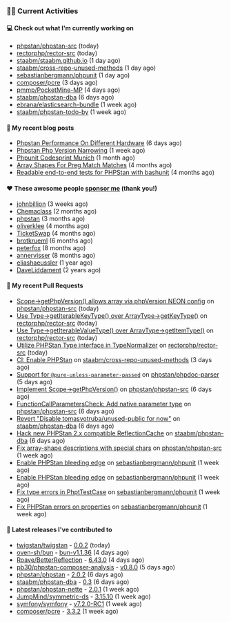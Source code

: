 ### 👨‍💻 Current Activities


#### 💻 Check out what I'm currently working on

- [phpstan/phpstan-src](https://github.com/phpstan/phpstan-src) (today)
- [rectorphp/rector-src](https://github.com/rectorphp/rector-src) (today)
- [staabm/staabm.github.io](https://github.com/staabm/staabm.github.io) (1 day ago)
- [staabm/cross-repo-unused-methods](https://github.com/staabm/cross-repo-unused-methods) (1 day ago)
- [sebastianbergmann/phpunit](https://github.com/sebastianbergmann/phpunit) (1 day ago)
- [composer/pcre](https://github.com/composer/pcre) (3 days ago)
- [pmmp/PocketMine-MP](https://github.com/pmmp/PocketMine-MP) (4 days ago)
- [staabm/phpstan-dba](https://github.com/staabm/phpstan-dba) (6 days ago)
- [ebrana/elasticsearch-bundle](https://github.com/ebrana/elasticsearch-bundle) (1 week ago)
- [staabm/phpstan-todo-by](https://github.com/staabm/phpstan-todo-by) (1 week ago)


#### 📜 My recent blog posts

- [Phpstan Performance On Different Hardware](https://staabm.github.io/2024/11/17/phpstan-performance-on-different-hardware.html) (6 days ago)
- [Phpstan Php Version Narrowing](https://staabm.github.io/2024/11/14/phpstan-php-version-narrowing.html) (1 week ago)
- [Phpunit Codesprint Munich](https://staabm.github.io/2024/10/19/phpunit-codesprint-munich.html) (1 month ago)
- [Array Shapes For Preg Match Matches](https://staabm.github.io/2024/07/05/array-shapes-for-preg-match-matches.html) (4 months ago)
- [Readable end-to-end tests for PHPStan with bashunit](https://staabm.github.io/2024/06/28/readable-phpstan-end-to-end-tests-with-bashunit.html) (4 months ago)


#### ❤️ These awesome people [sponsor me](https://github.com/sponsors/staabm) (thank you!)

- [johnbillion](https://github.com/johnbillion) (3 weeks ago)
- [Chemaclass](https://github.com/Chemaclass) (2 months ago)
- [phpstan](https://github.com/phpstan) (3 months ago)
- [oliverklee](https://github.com/oliverklee) (4 months ago)
- [TicketSwap](https://github.com/TicketSwap) (4 months ago)
- [brotkrueml](https://github.com/brotkrueml) (6 months ago)
- [peterfox](https://github.com/peterfox) (8 months ago)
- [annervisser](https://github.com/annervisser) (8 months ago)
- [eliashaeussler](https://github.com/eliashaeussler) (1 year ago)
- [DaveLiddament](https://github.com/DaveLiddament) (2 years ago)


#### 🔨 My recent Pull Requests

- [Scope-&gt;getPhpVersion() allows array via phpVersion NEON config](https://github.com/phpstan/phpstan-src/pull/3659) on [phpstan/phpstan-src](https://github.com/phpstan/phpstan-src) (today)
- [Use Type-&gt;getIterableKeyType() over ArrayType-&gt;getKeyType()](https://github.com/rectorphp/rector-src/pull/6480) on [rectorphp/rector-src](https://github.com/rectorphp/rector-src) (today)
- [Use Type-&gt;getIterableValueType() over ArrayType-&gt;getItemType()](https://github.com/rectorphp/rector-src/pull/6479) on [rectorphp/rector-src](https://github.com/rectorphp/rector-src) (today)
- [Utilize PHPStan Type interface in TypeNormalizer](https://github.com/rectorphp/rector-src/pull/6478) on [rectorphp/rector-src](https://github.com/rectorphp/rector-src) (today)
- [CI: Enable PHPStan](https://github.com/staabm/cross-repo-unused-methods/pull/1) on [staabm/cross-repo-unused-methods](https://github.com/staabm/cross-repo-unused-methods) (3 days ago)
- [Support for `@pure-unless-parameter-passed`](https://github.com/phpstan/phpdoc-parser/pull/259) on [phpstan/phpdoc-parser](https://github.com/phpstan/phpdoc-parser) (5 days ago)
- [Implement Scope-&gt;getPhpVersion()](https://github.com/phpstan/phpstan-src/pull/3642) on [phpstan/phpstan-src](https://github.com/phpstan/phpstan-src) (6 days ago)
- [FunctionCallParametersCheck: Add native parameter type](https://github.com/phpstan/phpstan-src/pull/3641) on [phpstan/phpstan-src](https://github.com/phpstan/phpstan-src) (6 days ago)
- [Revert &#34;Disable tomasvotruba/unused-public for now&#34;](https://github.com/staabm/phpstan-dba/pull/717) on [staabm/phpstan-dba](https://github.com/staabm/phpstan-dba) (6 days ago)
- [Hack new PHPStan 2.x compatible ReflectionCache](https://github.com/staabm/phpstan-dba/pull/716) on [staabm/phpstan-dba](https://github.com/staabm/phpstan-dba) (6 days ago)
- [Fix array-shape descriptions with special chars](https://github.com/phpstan/phpstan-src/pull/3639) on [phpstan/phpstan-src](https://github.com/phpstan/phpstan-src) (1 week ago)
- [Enable PHPStan bleeding edge](https://github.com/sebastianbergmann/phpunit/pull/6040) on [sebastianbergmann/phpunit](https://github.com/sebastianbergmann/phpunit) (1 week ago)
- [Enable PHPStan bleeding edge](https://github.com/sebastianbergmann/phpunit/pull/6039) on [sebastianbergmann/phpunit](https://github.com/sebastianbergmann/phpunit) (1 week ago)
- [Fix type errors in PhptTestCase](https://github.com/sebastianbergmann/phpunit/pull/6038) on [sebastianbergmann/phpunit](https://github.com/sebastianbergmann/phpunit) (1 week ago)
- [Fix PHPStan errors on properties](https://github.com/sebastianbergmann/phpunit/pull/6037) on [sebastianbergmann/phpunit](https://github.com/sebastianbergmann/phpunit) (1 week ago)


#### 🔭 Latest releases I've contributed to

- [twigstan/twigstan](https://github.com/twigstan/twigstan) - [0.0.2](https://github.com/twigstan/twigstan/releases/tag/0.0.2) (today)
- [oven-sh/bun](https://github.com/oven-sh/bun) - [bun-v1.1.36](https://github.com/oven-sh/bun/releases/tag/bun-v1.1.36) (4 days ago)
- [Roave/BetterReflection](https://github.com/Roave/BetterReflection) - [6.43.0](https://github.com/Roave/BetterReflection/releases/tag/6.43.0) (4 days ago)
- [pb30/phpstan-composer-analysis](https://github.com/pb30/phpstan-composer-analysis) - [v0.8.0](https://github.com/pb30/phpstan-composer-analysis/releases/tag/v0.8.0) (5 days ago)
- [phpstan/phpstan](https://github.com/phpstan/phpstan) - [2.0.2](https://github.com/phpstan/phpstan/releases/tag/2.0.2) (6 days ago)
- [staabm/phpstan-dba](https://github.com/staabm/phpstan-dba) - [0.3](https://github.com/staabm/phpstan-dba/releases/tag/0.3) (6 days ago)
- [phpstan/phpstan-nette](https://github.com/phpstan/phpstan-nette) - [2.0.1](https://github.com/phpstan/phpstan-nette/releases/tag/2.0.1) (1 week ago)
- [JumpMind/symmetric-ds](https://github.com/JumpMind/symmetric-ds) - [3.15.10](https://github.com/JumpMind/symmetric-ds/releases/tag/3.15.10) (1 week ago)
- [symfony/symfony](https://github.com/symfony/symfony) - [v7.2.0-RC1](https://github.com/symfony/symfony/releases/tag/v7.2.0-RC1) (1 week ago)
- [composer/pcre](https://github.com/composer/pcre) - [3.3.2](https://github.com/composer/pcre/releases/tag/3.3.2) (1 week ago)
